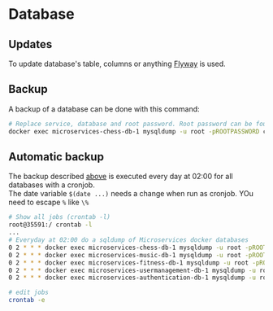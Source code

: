 # Database


## Updates
To update database's table, columns or anything [Flyway](Flyway.md) is used.


## Backup
A backup of a database can be done with this command:

```Bash
# Replace service, database and root password. Root password can be found in secrets.yaml
docker exec microservices-chess-db-1 mysqldump -u root -pROOTPASSWORD chess | gzip -c > /data/db-backup/chess_$(date -d "today" +"%Y-%m-%d_%H-%M").sql.gz
```

## Automatic backup
The backup described [above](#backup) is executed every day at 02:00 for all databases with a cronjob.  
The date variable ``$(date ...)`` needs a change when run as cronjob. YOu need to escape ``%`` like ``\%``

```Bash
# Show all jobs (crontab -l)
root@35591:/ crontab -l
...
# Everyday at 02:00 do a sqldump of Microservices docker databases
0 2 * * * docker exec microservices-chess-db-1 mysqldump -u root -pROOTPASSWORD chess | gzip -c > /data/db-backup/chess_$(date -d "today" +"\%Y-\%m-\%d_\%H-\%M").sql.gz
0 2 * * * docker exec microservices-music-db-1 mysqldump -u root -pROOTPASSWORD music | gzip -c > /data/db-backup/music_$(date -d "today" +"\%Y-\%m-\%d_\%H-\%M").sql.gz
0 2 * * * docker exec microservices-fitness-db-1 mysqldump -u root -pROOTPASSWORD fitness | gzip -c > /data/db-backup/fitness_$(date -d "today" +"\%Y-\%m-\%d_\%H-\%M").sql.gz
0 2 * * * docker exec microservices-usermanagement-db-1 mysqldump -u root -pROOTPASSWORD usermanagement | gzip -c > /data/db-backup/usermanagement_$(date -d "today" +"\%Y-\%m-\%d_\%H-\%M").sql.gz
0 2 * * * docker exec microservices-authentication-db-1 mysqldump -u root -pROOTPASSWORD authentication | gzip -c > /data/db-backup/authentication_$(date -d "today" +"\%Y-\%m-\%d_\%H-\%M").sql.gz

# edit jobs
crontab -e

```